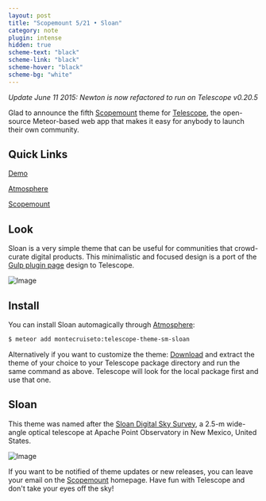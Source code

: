 ```yaml
---
layout: post
title: "Scopemount 5/21 • Sloan"
category: note
plugin: intense
hidden: true
scheme-text: "black"
scheme-link: "black"
scheme-hover: "black"
scheme-bg: "white"
---
```


*Update June 11 2015: Newton is now refactored to run on Telescope v0.20.5*

Glad to announce the fifth [Scopemount](http://scopemount.startrack.io/) theme for [Telescope](http://www.telescopeapp.org/), the open-source Meteor-based web app that makes it easy for anybody to launch their own community.

## Quick Links

[Demo](http://sm-sloan.meteor.com/)

[Atmosphere](https://atmospherejs.com/montecruiseto/telescope-theme-sm-sloan)

[Scopemount](http://scopemount.startrack.io/)

## Look

Sloan is a very simple theme that can be useful for communities that crowd-curate digital products. This minimalistic and focused design is a port of the [Gulp plugin page](http://gulpjs.com/plugins/) design to Telescope.

<p>
  <img src="/assets/img/Sloan.png" class="nointense" alt="Image">
</p>


## Install

You can install Sloan automagically through [Atmosphere](https://atmospherejs.com/montecruiseto/telescope-theme-sm-sloan):

```bash
$ meteor add montecruiseto:telescope-theme-sm-sloan
```

Alternatively if you want to customize the theme: [Download](https://github.com/montecruiseto/scopemount) and extract the theme of your choice to your Telescope package directory and run the same command as above. Telescope will look for the local package first and use that one.

## Sloan

This theme was named after the [Sloan Digital Sky Survey](http://en.wikipedia.org/wiki/Sloan_Digital_Sky_Survey), a 2.5-m wide-angle optical telescope at Apache Point Observatory in New Mexico, United States.

<p>
  <img src="/assets/img/SloanT.jpg" class="nointense" alt="Image">
</p>

If you want to be notified of theme updates or new releases, you can leave your email on the [Scopemount](http://scopemount.startrack.io/) homepage. Have fun with Telescope and don't take your eyes off the sky!
